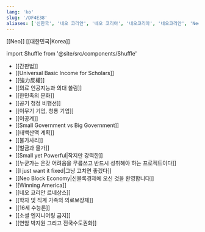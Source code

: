 ```yaml
---
lang: 'ko'
slug: '/DF4E38'
aliases: ['신한국', '네오 코리안', '네오 코리아', '네오코리아', '네오코리안', 'Neo Korea']
---
```


[[Neo]] [[대한민국|Korea]]

import Shuffle from '@site/src/components/Shuffle'

<Shuffle>

- [[간판법]]
- [[Universal Basic Income for Scholars]]
- [[強力反權]]
- [[의료 인공지능과 의대 쏠림]]
- [[한민족의 문화]]
- [[공기 청정 비행선]]
- [[이무기 기업, 청룡 기업]]
- [[이공계]]
- [[Small Government vs Big Government]]
- [[태백산맥 계획]]
- [[불가사리]]
- [[벌금과 물가]]
- [[Small yet Powerful|작지만 강력한]]
- [[누군가는 온갖 어려움을 무릅쓰고 반드시 성취해야 하는 프로젝트이다]]
- [[I just want it fixed|그냥 고치면 좋겠다]]
- [[Neo Block Economy|신블록경제에 오신 것을 환영합니다]]
- [[Winning America]]
- [[네오 코리안 르네상스]]
- [[학자 및 직계 가족의 의료보장제]]
- [[16세 수능론]]
- [[소셜 엔지니어링 금지]]
- [[연암 박지원 그리고 전국수도권화]]

</Shuffle>
